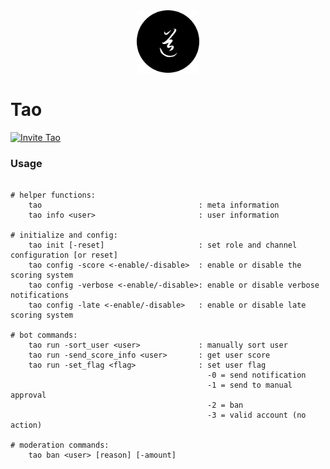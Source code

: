 <div align="center">
	<img
		src="img/tao.png"
		alt="tao"
		width="100px"
		height="100px"
	/>
</div>

# Tao

[![Invite Tao](https://img.shields.io/badge/Invite-Tao-000000?style=flat&colorA=000000&colorB=000000)](https://discord.com/oauth2/authorize?client_id=732330652539682857&scope=bot&permissions=8)

### Usage

```

# helper functions:
    tao                                   : meta information
    tao info <user>                       : user information

# initialize and config:
    tao init [-reset]                     : set role and channel configuration [or reset]
    tao config -score <-enable/-disable>  : enable or disable the scoring system
    tao config -verbose <-enable/-disable>: enable or disable verbose notifications
    tao config -late <-enable/-disable>   : enable or disable late scoring system

# bot commands:
    tao run -sort_user <user>             : manually sort user
    tao run -send_score_info <user>       : get user score
    tao run -set_flag <flag>              : set user flag
                                            -0 = send notification
                                            -1 = send to manual approval
                                            -2 = ban
                                            -3 = valid account (no action)

# moderation commands:
    tao ban <user> [reason] [-amount]

```
